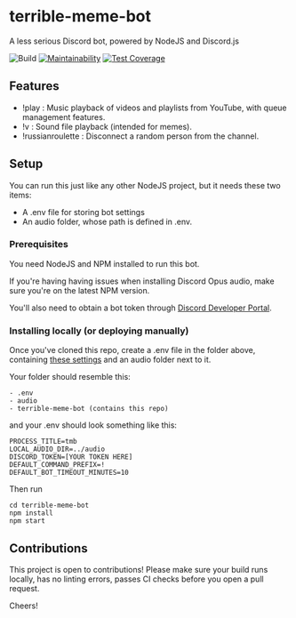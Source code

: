 # terrible-meme-bot
A less serious Discord bot, powered by NodeJS and Discord.js

![Build](https://api.travis-ci.org/Alex-CD/terrible-meme-bot.svg?branch=master)
[![Maintainability](https://api.codeclimate.com/v1/badges/e6541edbf92bbba970ea/maintainability)](https://codeclimate.com/github/Alex-CD/terrible-meme-bot/maintainability)
[![Test Coverage](https://api.codeclimate.com/v1/badges/e6541edbf92bbba970ea/test_coverage)](https://codeclimate.com/github/Alex-CD/terrible-meme-bot/test_coverage)



## Features

- !play : Music playback of videos and playlists from YouTube, with queue management features.
- !v : Sound file playback (intended for memes).
- !russianroulette : Disconnect a random person from the channel.

## Setup

You can run this just like any other NodeJS project, but it needs these two items:

- A .env file for storing bot settings
- An audio folder, whose path is defined in .env.

### Prerequisites

You need NodeJS and NPM installed to run this bot.

If you're having having issues when installing Discord Opus audio, make sure you're on the latest NPM version.


You'll also need to obtain a bot token through [Discord Developer Portal](https://discordapp.com/developers/docs/intro).

### Installing locally (or deploying manually)

Once you've cloned this repo, create a .env file in the folder above, containing [these settings](https://gist.github.com/Alex-CD/b169aaf9c5f58b6c307f1810ba832e35) and an audio folder next to it.

Your folder should resemble this:

```
- .env
- audio
- terrible-meme-bot (contains this repo)
```

and your .env should look something like this:

```
PROCESS_TITLE=tmb
LOCAL_AUDIO_DIR=../audio
DISCORD_TOKEN=[YOUR TOKEN HERE]
DEFAULT_COMMAND_PREFIX=!
DEFAULT_BOT_TIMEOUT_MINUTES=10
```

Then run


```
cd terrible-meme-bot
npm install
npm start 

````


## Contributions

This project is open to contributions!
Please make sure your build runs locally, has no linting errors, passes CI checks  before you open a pull request.

Cheers!



